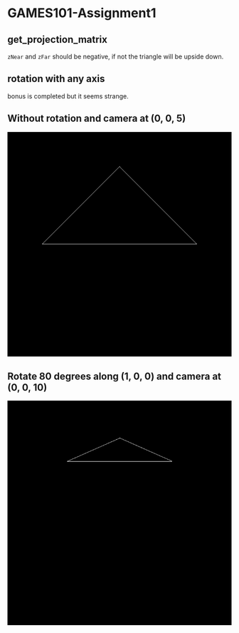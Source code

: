 # GAMES101-Assignment1

## get_projection_matrix

`zNear` and `zFar` should be negative, if not the triangle will be upside down.

## rotation with any axis

bonus is completed but it seems strange.

## Without rotation and camera at (0, 0, 5)

![normal](images/normal.png)

## Rotate 80 degrees along (1, 0, 0) and camera at (0, 0, 10)

![bonus](images/bonus.png)